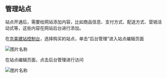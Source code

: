 
## 管理站点

站点开通后，需要给网站添加内容，比如商品信息、支付方式、配送方式、营销活动式等，这些内容在网站后台进行添加。

在[京美建站控制台](https://jdcloud-site-console.jdcloud.com/site)，选择购买的站点，单击“后台管理”进入站点编辑页面

![图片名称](https://img1.jcloudcs.com/image/docs/site1203-7.png)

在站点编辑页面，点击后台管理进行访问

![图片名称](https://img1.jcloudcs.com/image/docs/site1203-9.png)




